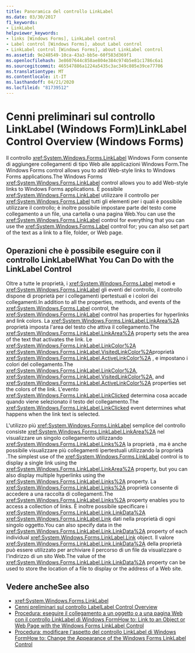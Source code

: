 ```yaml
---
title: Panoramica del controllo LinkLabel
ms.date: 03/30/2017
f1_keywords:
- LinkLabel
helpviewer_keywords:
- links [Windows Forms], LinkLabel control
- Label control [Windows Forms], about Label control
- LinkLabel control [Windows Forms], about LinkLabel control
ms.assetid: 9e248549-10ca-43a3-bb5e-60f583d369f1
ms.openlocfilehash: 3e8607644c858ae804e384c974b5e81c1786c6a1
ms.sourcegitcommit: 465547886a1224a5435c3ac349c805e39ce77706
ms.translationtype: MT
ms.contentlocale: it-IT
ms.lasthandoff: 04/21/2020
ms.locfileid: "81739512"
---
```

# <a name="linklabel-control-overview-windows-forms"></a><span data-ttu-id="28745-102">Cenni preliminari sul controllo LinkLabel (Windows Form)</span><span class="sxs-lookup"><span data-stu-id="28745-102">LinkLabel Control Overview (Windows Forms)</span></span>
<span data-ttu-id="28745-103">Il controllo <xref:System.Windows.Forms.LinkLabel> Windows Form consente di aggiungere collegamenti di tipo Web alle applicazioni Windows Form.The Windows Forms control allows you to add Web-style links to Windows Forms applications.</span><span class="sxs-lookup"><span data-stu-id="28745-103">The Windows Forms <xref:System.Windows.Forms.LinkLabel> control allows you to add Web-style links to Windows Forms applications.</span></span> <span data-ttu-id="28745-104">È possibile <xref:System.Windows.Forms.LinkLabel> utilizzare il controllo per <xref:System.Windows.Forms.Label> tutti gli elementi per i quali è possibile utilizzare il controllo; è inoltre possibile impostare parte del testo come collegamento a un file, una cartella o una pagina Web.</span><span class="sxs-lookup"><span data-stu-id="28745-104">You can use the <xref:System.Windows.Forms.LinkLabel> control for everything that you can use the <xref:System.Windows.Forms.Label> control for; you can also set part of the text as a link to a file, folder, or Web page.</span></span>  
  
## <a name="what-you-can-do-with-the-linklabel-control"></a><span data-ttu-id="28745-105">Operazioni che è possibile eseguire con il controllo LinkLabel</span><span class="sxs-lookup"><span data-stu-id="28745-105">What You Can Do with the LinkLabel Control</span></span>  
 <span data-ttu-id="28745-106">Oltre a tutte le proprietà, i <xref:System.Windows.Forms.Label> metodi e <xref:System.Windows.Forms.LinkLabel> gli eventi del controllo, il controllo dispone di proprietà per i collegamenti ipertestuali e i colori dei collegamenti.</span><span class="sxs-lookup"><span data-stu-id="28745-106">In addition to all the properties, methods, and events of the <xref:System.Windows.Forms.Label> control, the <xref:System.Windows.Forms.LinkLabel> control has properties for hyperlinks and link colors.</span></span> <span data-ttu-id="28745-107">La <xref:System.Windows.Forms.LinkLabel.LinkArea%2A> proprietà imposta l'area del testo che attiva il collegamento.</span><span class="sxs-lookup"><span data-stu-id="28745-107">The <xref:System.Windows.Forms.LinkLabel.LinkArea%2A> property sets the area of the text that activates the link.</span></span> <span data-ttu-id="28745-108">Le <xref:System.Windows.Forms.LinkLabel.LinkColor%2A> <xref:System.Windows.Forms.LinkLabel.VisitedLinkColor%2A>proprietà <xref:System.Windows.Forms.LinkLabel.ActiveLinkColor%2A> , e impostano i colori del collegamento.</span><span class="sxs-lookup"><span data-stu-id="28745-108">The <xref:System.Windows.Forms.LinkLabel.LinkColor%2A>, <xref:System.Windows.Forms.LinkLabel.VisitedLinkColor%2A>, and <xref:System.Windows.Forms.LinkLabel.ActiveLinkColor%2A> properties set the colors of the link.</span></span> <span data-ttu-id="28745-109">L'evento <xref:System.Windows.Forms.LinkLabel.LinkClicked> determina cosa accade quando viene selezionato il testo del collegamento.</span><span class="sxs-lookup"><span data-stu-id="28745-109">The <xref:System.Windows.Forms.LinkLabel.LinkClicked> event determines what happens when the link text is selected.</span></span>  
  
 <span data-ttu-id="28745-110">L'utilizzo più <xref:System.Windows.Forms.LinkLabel> semplice del controllo consiste <xref:System.Windows.Forms.LinkLabel.LinkArea%2A> nel visualizzare un singolo collegamento utilizzando <xref:System.Windows.Forms.LinkLabel.Links%2A> la proprietà , ma è anche possibile visualizzare più collegamenti ipertestuali utilizzando la proprietà .</span><span class="sxs-lookup"><span data-stu-id="28745-110">The simplest use of the <xref:System.Windows.Forms.LinkLabel> control is to display a single link using the <xref:System.Windows.Forms.LinkLabel.LinkArea%2A> property, but you can also display multiple hyperlinks using the <xref:System.Windows.Forms.LinkLabel.Links%2A> property.</span></span> <span data-ttu-id="28745-111">La <xref:System.Windows.Forms.LinkLabel.Links%2A> proprietà consente di accedere a una raccolta di collegamenti.</span><span class="sxs-lookup"><span data-stu-id="28745-111">The <xref:System.Windows.Forms.LinkLabel.Links%2A> property enables you to access a collection of links.</span></span> <span data-ttu-id="28745-112">È inoltre possibile specificare i <xref:System.Windows.Forms.LinkLabel.Link.LinkData%2A> <xref:System.Windows.Forms.LinkLabel.Link> dati nella proprietà di ogni singolo oggetto.</span><span class="sxs-lookup"><span data-stu-id="28745-112">You can also specify data in the <xref:System.Windows.Forms.LinkLabel.Link.LinkData%2A> property of each individual <xref:System.Windows.Forms.LinkLabel.Link> object.</span></span> <span data-ttu-id="28745-113">Il valore <xref:System.Windows.Forms.LinkLabel.Link.LinkData%2A> della proprietà può essere utilizzato per archiviare il percorso di un file da visualizzare o l'indirizzo di un sito Web.</span><span class="sxs-lookup"><span data-stu-id="28745-113">The value of the <xref:System.Windows.Forms.LinkLabel.Link.LinkData%2A> property can be used to store the location of a file to display or the address of a Web site.</span></span>  
  
## <a name="see-also"></a><span data-ttu-id="28745-114">Vedere anche</span><span class="sxs-lookup"><span data-stu-id="28745-114">See also</span></span>

- <xref:System.Windows.Forms.LinkLabel>
- [<span data-ttu-id="28745-115">Cenni preliminari sul controllo Label</span><span class="sxs-lookup"><span data-stu-id="28745-115">Label Control Overview</span></span>](label-control-overview-windows-forms.md)
- [<span data-ttu-id="28745-116">Procedura: eseguire il collegamento a un oggetto o a una pagina Web con il controllo LinkLabel di Windows Form</span><span class="sxs-lookup"><span data-stu-id="28745-116">How to: Link to an Object or Web Page with the Windows Forms LinkLabel Control</span></span>](link-to-an-object-or-web-page-with-wf-linklabel-control.md)
- [<span data-ttu-id="28745-117">Procedura: modificare l'aspetto del controllo LinkLabel di Windows Form</span><span class="sxs-lookup"><span data-stu-id="28745-117">How to: Change the Appearance of the Windows Forms LinkLabel Control</span></span>](how-to-change-the-appearance-of-the-windows-forms-linklabel-control.md)
